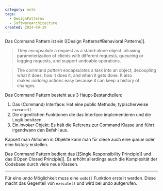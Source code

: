 ```yaml
---
category: note
tags:
  - DesignPatterns
  - SoftwareArchitecture
created: 2024-09-19
---
```

Das Command Pattern ist ein [[Design Patterns#Behavioral Patterns]].

> They _encapsulate_ a request as a stand-alone object, allowing parameterization of clients with different requests, queueing or logging requests, and support undoable operations.

> The _command pattern_ encapsulates a task into an object, decoupling what it does, how it does it, and when it gets done. It also makes _undoing_ actions easy because it can keep a history of changes.

Das Command Pattern besteht aus 3 Haupt-Bestandteilen:

1. Das (Command) Interface:
   Hat eine public Methode, typischerweise `execute()`
2. Die eigentlichen Funktionen die das Interface implementieren und die Logik besitzen
3. Ein _invoker_ Objekt:
   Es hält die Referenz zur Command Klasse und führt irgendwann den Befehl aus.

Kapselt man Aktionen in Objekte kann man für diese auch eine _queue_ oder eine _history_ erstellen.

Das Command Pattern bedient das [[Single Responsibility Principle]] und das [[Open Closed Principle]].
Es erhöht allerdings auch die Komplexität der Codebase durch viele neue Klassen.

---
Für eine _undo_ Möglichkeit muss eine `undo()` Funktion erstellt werden.
Diese macht das Gegenteil von `execute()` und wird bei undo aufgerufen.

